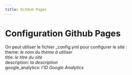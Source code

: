 ```yaml
---
title: GitHub Pages
---
```


# Configuration Github Pages

On peut utiliser le fichier _config.yml pour configurer le site :  
theme: *le nom du thème à utiliser*  
title: *le titre du site*  
description: *la description*  
google_analytics: *l'ID Google Analytics*  



